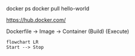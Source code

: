 docker ps
docker pull hello-world

https://hub.docker.com/

Dockerfile -> Image -> Container
(Build) (Execute)

```mermaid
flowchart LR
Start --> Stop
```

